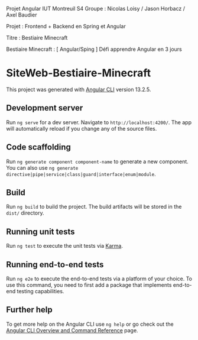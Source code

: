 Projet Angular IUT Montreuil S4
Groupe : Nicolas Loisy / Jason Horbacz / Axel Baudier

Projet : Frontend + Backend en Spring et Angular

Titre : Bestiaire Minecraft

Bestiaire Minecraft : [ Angular/Sping ] Défi apprendre Angular en 3 jours

# SiteWeb-Bestiaire-Minecraft

This project was generated with [Angular CLI](https://github.com/angular/angular-cli) version 13.2.5.
 
## Development server

Run `ng serve` for a dev server. Navigate to `http://localhost:4200/`. The app will automatically reload if you change any of the source files.

## Code scaffolding

Run `ng generate component component-name` to generate a new component. You can also use `ng generate directive|pipe|service|class|guard|interface|enum|module`.

## Build

Run `ng build` to build the project. The build artifacts will be stored in the `dist/` directory.

## Running unit tests

Run `ng test` to execute the unit tests via [Karma](https://karma-runner.github.io).

## Running end-to-end tests

Run `ng e2e` to execute the end-to-end tests via a platform of your choice. To use this command, you need to first add a package that implements end-to-end testing capabilities.

## Further help

To get more help on the Angular CLI use `ng help` or go check out the [Angular CLI Overview and Command Reference](https://angular.io/cli) page.
